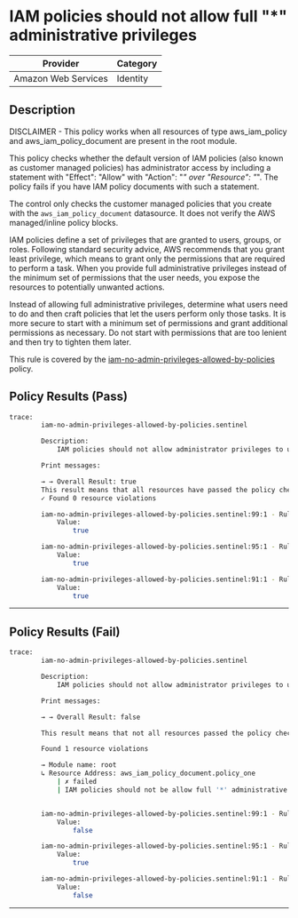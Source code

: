# IAM policies should not allow full "*" administrative privileges

| Provider            | Category     |
|---------------------|--------------|
| Amazon Web Services | Identity     |

## Description

DISCLAIMER - This policy works when all resources of type aws_iam_policy and aws_iam_policy_document are present in the root module.

This policy checks whether the default version of IAM policies (also known as customer managed policies) has administrator access by including a statement with "Effect": "Allow" with "Action": "*" over "Resource": "*". The policy fails if you have IAM policy documents with such a statement.

The control only checks the customer managed policies that you create with the `aws_iam_policy_document` datasource. It does not verify the AWS managed/inline policy blocks.

IAM policies define a set of privileges that are granted to users, groups, or roles. Following standard security advice, AWS recommends that you grant least privilege, which means to grant only the permissions that are required to perform a task. When you provide full administrative privileges instead of the minimum set of permissions that the user needs, you expose the resources to potentially unwanted actions.

Instead of allowing full administrative privileges, determine what users need to do and then craft policies that let the users perform only those tasks. It is more secure to start with a minimum set of permissions and grant additional permissions as necessary. Do not start with permissions that are too lenient and then try to tighten them later.

This rule is covered by the [iam-no-admin-privileges-allowed-by-policies](https://github.com/hashicorp/policy-library-NIST-Policy-Set-for-AWS-Terraform/blob/main/policies/iam/iam-no-admin-privileges-allowed-by-policies.sentinel) policy.

## Policy Results (Pass)
```bash
trace:
        iam-no-admin-privileges-allowed-by-policies.sentinel

        Description:
            IAM policies should not allow administrator privileges to users/roles/groups.

        Print messages:

        → → Overall Result: true
        This result means that all resources have passed the policy check for the policy iam-no-admin-privileges-allowed-by-policies.
        ✓ Found 0 resource violations

        iam-no-admin-privileges-allowed-by-policies.sentinel:99:1 - Rule "main"
            Value:
                true

        iam-no-admin-privileges-allowed-by-policies.sentinel:95:1 - Rule "check_inline_policies"
            Value:
                true

        iam-no-admin-privileges-allowed-by-policies.sentinel:91:1 - Rule "check_policy_documents"
            Value:
                true
```

---

## Policy Results (Fail)
```bash
trace:
        iam-no-admin-privileges-allowed-by-policies.sentinel

        Description:
            IAM policies should not allow administrator privileges to user/roles/groups.

        Print messages:

        → → Overall Result: false

        This result means that not all resources passed the policy check and the protected behavior is not allowed for the policy iam-no-admin-privileges-allowed-by-policies.

        Found 1 resource violations

        → Module name: root
        ↳ Resource Address: aws_iam_policy_document.policy_one
            | ✗ failed
            | IAM policies should not be allow full '*' administrative privileges. Refer to https://docs.aws.amazon.com/securityhub/latest/userguide/iam-controls.html#iam-1 for more details.


        iam-no-admin-privileges-allowed-by-policies.sentinel:99:1 - Rule "main"
            Value:
                false

        iam-no-admin-privileges-allowed-by-policies.sentinel:95:1 - Rule "check_inline_policies"
            Value:
                true

        iam-no-admin-privileges-allowed-by-policies.sentinel:91:1 - Rule "check_policy_documents"
            Value:
                false
```

---